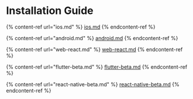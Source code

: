 # Installation Guide

{% content-ref url="ios.md" %}
[ios.md](ios.md)
{% endcontent-ref %}

{% content-ref url="android.md" %}
[android.md](android.md)
{% endcontent-ref %}

{% content-ref url="web-react.md" %}
[web-react.md](web-react.md)
{% endcontent-ref %}

{% content-ref url="flutter-beta.md" %}
[flutter-beta.md](flutter-beta.md)
{% endcontent-ref %}

{% content-ref url="react-native-beta.md" %}
[react-native-beta.md](react-native-beta.md)
{% endcontent-ref %}
